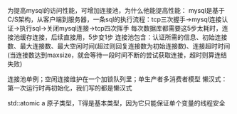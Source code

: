 为提高mysql的访问性能，可增加连接池，为什么他能提高性能：
mysql是基于C/S架构，从客户端到服务器，一条sql的执行流程：tcp三次握手->mysql连接认证->执行sql->关闭mysql连接->tcp四次挥手
每次数据库都需要这5步太耗时，连接池缓存连接，后续直接用，5步变1步
连接池包含：认证所需的信息、初始连接数、最大连接数、最大空闲时间(超过则回复连接数为初始连接数)、连接超时时间(当连接数达到maxsize，就会等待一段时间不断的尝试获取连接，超时则算连结失败)

连接池单例；空闲连接维护在一个加锁队列里；单生产者多消费者模型
懒汉式：第一次运行时再初始化，我们写的都是懒汉式

std::atomic<T> a  原子类型，T得是基本类型，因为它只能保证单个变量的线程安全
